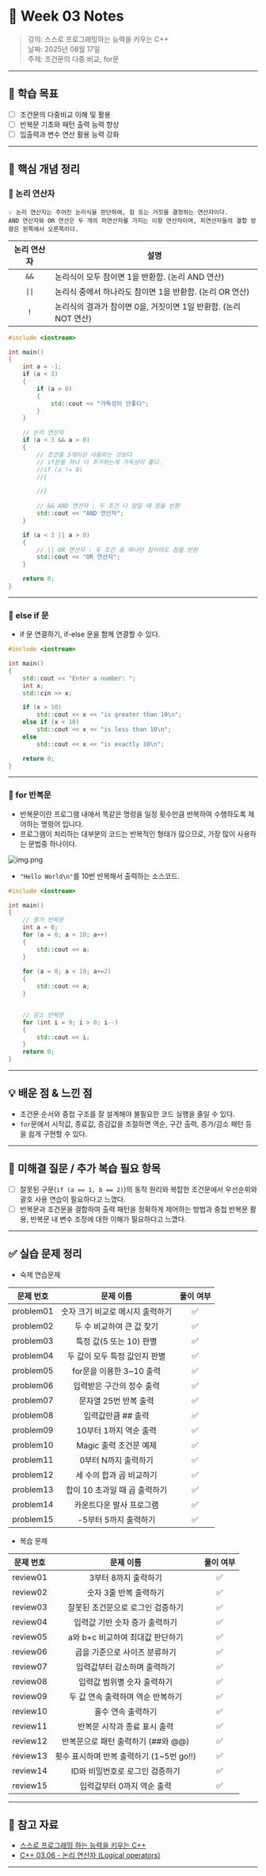 # 📝 Week 03 Notes

> 강의: 스스로 프로그래밍하는 능력을 키우는 C++  
> 날짜: 2025년 08월 17일  
> 주제: 조건문의 다중 비교, for문

---

## 🎯 학습 목표

- [ ] 조건문의 다중비교 이해 및 활용
- [ ] 반복문 기초와 패턴 출력 능력 향상
- [ ] 입출력과 변수 연산 활용 능력 강화

---

## 📌 핵심 개념 정리

### 📍 논리 연산자

```
💡 논리 연산자는 주어진 논리식을 판단하여, 참 또는 거짓을 결정하는 연산자이다.
AND 연산자와 OR 연산은 두 개의 피연산자를 가지는 이항 연산자이며, 피연산자들의 결합 방향은 왼쪽에서 오른쪽이다.
```

| 논리 연산자 | 설명                                        |
|:------:|-------------------------------------------|
|  `&&`  | 논리식이 모두 참이면 1을 반환함. (논리 AND 연산)           |
| `\|\|` | 논리식 중에서 하나라도 참이면 1을 반환함. (논리 OR 연산)       |                                          | |`                                         | 'A'                                       |
|  `!`   | 논리식의 결과가 참이면 0을, 거짓이면 1일 반환함. (논리 NOT 연산) |

```cpp
#include <iostream>

int main()
{
	int a = -1;
	if (a < 3)
	{
		if (a > 0)
		{
			std::cout << "가독성이 안좋다";
		}
	}

	// 논리 연산자
	if (a < 3 && a > 0)
	{
		// 조건을 3개이상 사용하는 것보다
		// if문을 하나 더 추가하는게 가독성이 좋다.
		//if (a != 0)
		//{

		//}
		
		// && AND 연산자 : 두 조건 다 참일 때 참을 반환
		std::cout << "AND 연산자";
	}

	if (a < 3 || a > 0)
	{
		// || OR 연산자 : 두 조건 중 하나만 참이어도 참을 반환
		std::cout << "OR 연산자";
	}

	return 0;
}
```

---

### 📍 else if 문

- if 문 연결하기, if-else 문을 함께 연결할 수 있다.

```cpp
#include <iostream>

int main()
{
    std::cout << "Enter a number: ";
    int x;
    std::cin >> x;

    if (x > 10)
        std::cout << x << "is greater than 10\n";
    else if (x < 10)
        std::cout << x << "is less than 10\n";
    else
        std::cout << x << "is exactly 10\n";

    return 0;
}
```

---

### 📍 for 반복문

- 반복문이란 프로그램 내에서 똑같은 명령을 일정 횟수만큼 반복하여 수행하도록 제어하는 명령어 입니다.
- 프로그램이 처리하는 대부분의 코드는 반복적인 형태가 많으므로, 가장 많이 사용하는 문법중 하나이다.

![img.png](note_img1.png)

- `"Hello World\n"`를 10번 반복해서 출력하는 소스코드.

```cpp
#include <iostream>

int main()
{
	// 증가 반복문
	int a = 0;
	for (a = 0; a < 10; a++) 
	{
		std::cout << a;
	}
	
	for (a = 0; a < 10; a+=2) 
	{
		std::cout << a;
	}


	// 감소 반복문
	for (int i = 9; i > 0; i--) 
	{
		std::cout << i;
	}
	return 0;
}
```

---

## 💡 배운 점 & 느낀 점

- 조건문 순서와 중첩 구조를 잘 설계해야 불필요한 코드 실행을 줄일 수 있다.
- `for`문에서 시작값, 종료값, 증감값을 조절하면 역순, 구간 출력, 증가/감소 패턴 등을 쉽게 구현할 수 있다.

---

## 🧠 미해결 질문 / 추가 복습 필요 항목

- [ ] 잘못된 구문(`if (a == 1, b == 2)`)의 동작 원리와 복잡한 조건문에서 우선순위와 괄호 사용 연습이 필요하다고 느꼈다.
- [ ] 반복문과 조건문을 결합하여 출력 패턴을 정확하게 제어하는 방법과 중첩 반복문 활용, 반복문 내 변수 조정에 대한 이해가 필요하다고 느꼈다.

---

## ✅ 실습 문제 정리

- 숙제 연습문제

|   문제 번호   |       문제 이름        | 풀이 여부 |
|:---------:|:------------------:|:-----:|
| problem01 | 숫자 크기 비교로 메시지 출력하기 |   ✅   |
| problem02 |  두 수 비교하여 큰 값 찾기   |   ✅   |
| problem03 |  특정 값(5 또는 10) 판별  |   ✅   |
| problem04 | 두 값이 모두 특정 값인지 판별  |   ✅   |
| problem05 | for문을 이용한 3~10 출력  |   ✅   |
| problem06 |   입력받은 구간의 정수 출력   |   ✅   |
| problem07 |   문자열 25번 반복 출력    |   ✅   |
| problem08 |    입력값만큼 ## 출력     |   ✅   |
| problem09 |   10부터 1까지 역순 출력   |   ✅   |
| problem10 |  Magic 출력 조건문 예제   |   ✅   |
| problem11 |    0부터 N까지 출력하기    |   ✅   |
| problem12 |   세 수의 합과 곱 비교하기   |   ✅   |
| problem13 | 합이 10 초과일 때 곱 출력하기 |   ✅   |
| problem14 |   카운트다운 발사 프로그램    |   ✅   |
| problem15 |   -5부터 5까지 출력하기    |   ✅   |

- 복습 문제

|  문제 번호   |            문제 이름            | 풀이 여부 |
|:--------:|:---------------------------:|:-----:|
| review01 |        3부터 8까지 출력하기         |   ✅   |
| review02 |        숫자 3줄 반복 출력하기        |   ✅   |
| review03 |     잘못된 조건문으로 로그인 검증하기      |   ✅   |
| review04 |      입력값 기반 숫자 증가 출력하기      |   ✅   |
| review05 |    a와 b+c 비교하여 최대값 판단하기     |   ✅   |
| review06 |      곱을 기준으로 사이즈 분류하기       |   ✅   |
| review07 |       입력값부터 감소하며 출력하기       |   ✅   |
| review08 |       입력값 범위별 숫자 출력하기       |   ✅   |
| review09 |     두 값 연속 출력하며 역순 반복하기     |   ✅   |
| review10 |         홀수 연속 출력하기          |   ✅   |
| review11 |      반복문 시작과 종료 표시 출력       |   ✅   |
| review12 |   반복문으로 패턴 출력하기 (##와 @@)    |   ✅   |
| review13 | 횟수 표시하며 반복 출력하기 (1~5번 go!!) |   ✅   |
| review14 |     ID와 비밀번호로 로그인 검증하기      |   ✅   |
| review15 |       입력값부터 0까지 역순 출력       |   ✅   |

---

## 🔗 참고 자료

- [스스로 프로그래밍 하는 능력을 키우는 C++](https://typical-slug-3ef.notion.site/LV03-for-93d796db617f489fb6fea1ce430b70d7)
- [C++ 03.06 - 논리 연산자 (Logical operators)](https://boycoding.tistory.com/162)

---